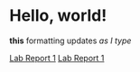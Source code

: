 # Hello, world!

**this** formatting updates _as I type_ 

[Lab Report 1](lab-report-1-week-0.html)
[Lab Report 1](https://<your-username>.github.io/<your-lab-reports-repo>/lab-report-1-week-0.html)
